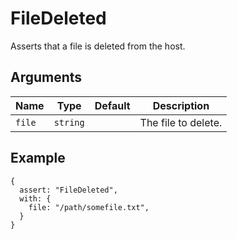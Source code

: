 # FileDeleted

Asserts that a file is deleted from the host.

## Arguments

| Name   | Type     | Default | Description         |
| ------ | -------- | ------- | ------------------- |
| `file` | `string` |         | The file to delete. |

## Example

```json5
{
  assert: "FileDeleted",
  with: {
    file: "/path/somefile.txt",
  }
}
```
